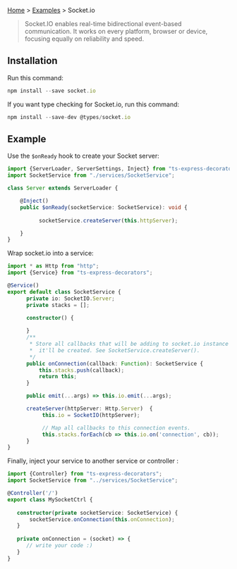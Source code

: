 [Home](https://github.com/Romakita/ts-express-decorators/wiki) > [Examples](https://github.com/Romakita/ts-express-decorators/wiki/Examples) > Socket.io

>  Socket.IO enables real-time bidirectional event-based communication. It works on every platform, browser or device, focusing equally on reliability and speed. 

## Installation
Run this command:
```typescript
npm install --save socket.io
```
If you want type checking for Socket.io, run this command:
```typescript
npm install --save-dev @types/socket.io
```

## Example 

Use the `$onReady` hook to create your Socket server:
```typescript
import {ServerLoader, ServerSettings, Inject} from "ts-express-decorators";
import SocketService from "./services/SocketService";

class Server extends ServerLoader {

    @Inject()
    public $onReady(socketService: SocketService): void {
        
          socketService.createServer(this.httpServer);

    }
}
```
Wrap socket.io into a service:
```typescript
import * as Http from "http";
import {Service} from "ts-express-decorators";

@Service()
export default class SocketService {
      private io: SocketIO.Server;
      private stacks = [];

      constructor() {
          
      }
      /**
       * Store all callbacks that will be adding to socket.io instance when
       *  it'll be created. See SocketService.createServer().
       */
      public onConnection(callback: Function): SocketService {
          this.stacks.push(callback);
          return this;
      }

      public emit(...args) => this.io.emit(...args);

      createServer(httpServer: Http.Server)  {
           this.io = SocketIO(httpServer);

           // Map all callbacks to this connection events.
           this.stacks.forEach(cb => this.io.on('connection', cb));
      }
}
```

Finally, inject your service to another service or controller : 

```typescript
import {Controller} from "ts-express-decorators";
import SocketService from "../services/SocketService";

@Controller('/')
export class MySocketCtrl {
    
   constructor(private socketService: SocketService) {
       socketService.onConnection(this.onConnection);
   }
   
   private onConnection = (socket) => {
      // write your code :)
   }
}
```
